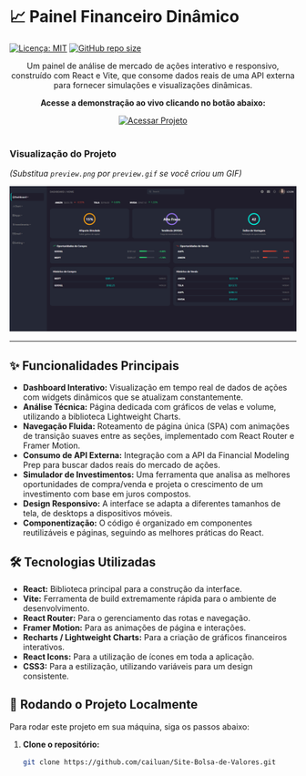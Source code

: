 # 📈 Painel Financeiro Dinâmico

[![Licença: MIT](https://img.shields.io/badge/Licença-MIT-yellow.svg)](https://opensource.org/licenses/MIT)
[![GitHub repo size](https://img.shields.io/github/repo-size/cailuan/Site-Bolsa-de-Valores)](https://github.com/cailuan/Site-Bolsa-de-Valores)

<p align="center">
  Um painel de análise de mercado de ações interativo e responsivo, construído com React e Vite, que consome dados reais de uma API externa para fornecer simulações e visualizações dinâmicas.
</p>

<div align="center">

**Acesse a demonstração ao vivo clicando no botão abaixo:**

<a href="https://cailuan.github.io/Site-Bolsa-de-Valores/" target="_blank">
  <img src="https://img.shields.io/badge/Acessar%20Projeto-Online-brightgreen?style=for-the-badge&logo=vercel" alt="Acessar Projeto"/>
</a>

</div>

<br>

### Visualização do Projeto
*(Substitua `preview.png` por `preview.gif` se você criou um GIF)*
<p align="center">
  <img src="./public/preview.png" alt="Demonstração do Painel Financeiro">
</p>

---

## ✨ Funcionalidades Principais

*   **Dashboard Interativo:** Visualização em tempo real de dados de ações com widgets dinâmicos que se atualizam constantemente.
*   **Análise Técnica:** Página dedicada com gráficos de velas e volume, utilizando a biblioteca Lightweight Charts.
*   **Navegação Fluida:** Roteamento de página única (SPA) com animações de transição suaves entre as seções, implementado com React Router e Framer Motion.
*   **Consumo de API Externa:** Integração com a API da Financial Modeling Prep para buscar dados reais do mercado de ações.
*   **Simulador de Investimentos:** Uma ferramenta que analisa as melhores oportunidades de compra/venda e projeta o crescimento de um investimento com base em juros compostos.
*   **Design Responsivo:** A interface se adapta a diferentes tamanhos de tela, de desktops a dispositivos móveis.
*   **Componentização:** O código é organizado em componentes reutilizáveis e páginas, seguindo as melhores práticas do React.

## 🛠️ Tecnologias Utilizadas

- **React:** Biblioteca principal para a construção da interface.
- **Vite:** Ferramenta de build extremamente rápida para o ambiente de desenvolvimento.
- **React Router:** Para o gerenciamento das rotas e navegação.
- **Framer Motion:** Para as animações de página e interações.
- **Recharts / Lightweight Charts:** Para a criação de gráficos financeiros interativos.
- **React Icons:** Para a utilização de ícones em toda a aplicação.
- **CSS3:** Para a estilização, utilizando variáveis para um design consistente.

## 🚀 Rodando o Projeto Localmente

Para rodar este projeto em sua máquina, siga os passos abaixo:

1. **Clone o repositório:**
   ```bash
   git clone https://github.com/cailuan/Site-Bolsa-de-Valores.git
